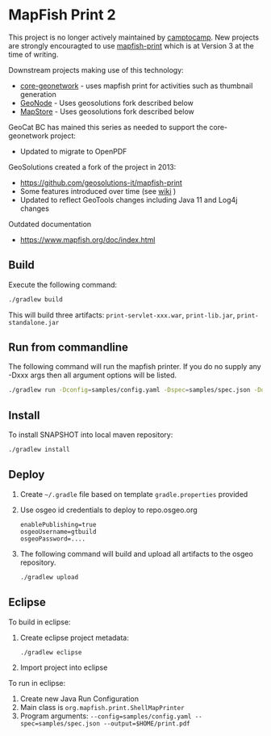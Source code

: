 # MapFish Print 2 

This project is no longer actively maintained by [camptocamp](https://www.camptocamp.com/en). New projects are strongly encouragted to use [mapfish-print](https://github.com/mapfish/mapfish-print) which is at Version 3 at the time of writing.

Downstream projects making use of this technology:

- [core-geonetwork](http://github.com/geonetwork/core-geonetwork) - uses mapfish print for activities such as thumbnail generation
- [GeoNode](https://github.com/geonode/) - Uses geosolutions fork described below
- [MapStore](https://github.com/geosolutions-it/MapStore2) - Uses geosolutions fork described below


GeoCat BC has mained this series as needed to support the core-geonetwork project:
- Updated to migrate to OpenPDF

GeoSolutions created a fork of the project in 2013:
- https://github.com/geosolutions-it/mapfish-print
- Some features introduced over time (see [wiki](https://github.com/geosolutions-it/mapfish-print/wiki) )
- Updated to reflect GeoTools changes including Java 11 and Log4j changes

Outdated documentation

- https://www.mapfish.org/doc/index.html

## Build

Execute the following command:
```bash
./gradlew build
```

This will build three artifacts:  ``print-servlet-xxx.war``, ``print-lib.jar``, ``print-standalone.jar``

## Run from commandline

The following command will run the mapfish printer.  If you do no supply any -Dxxx args then all argument options will be listed.

```bash
./gradlew run -Dconfig=samples/config.yaml -Dspec=samples/spec.json -Doutput=/tmp/print-out.pdf
```
## Install

To install SNAPSHOT into local maven repository:

```bash
./gradlew install
```

## Deploy

1. Create ``~/.gradle`` file based on template ``gradle.properties`` provided
2. Use osgeo id credentials to deploy to repo.osgeo.org
   ```
   enablePublishing=true
   osgeoUsername=gtbuild
   osgeoPassword=....
   ```
3. The following command will build and upload all artifacts to the osgeo repository.

   ```bash
   ./gradlew upload 
   ```

## Eclipse

To build in eclipse:

1. Create eclipse project metadata:
   ```bash
   ./gradlew eclipse
   ```
   
2. Import project into eclipse


To run in eclipse:

1. Create new Java Run Configuration
2. Main class is ``org.mapfish.print.ShellMapPrinter``
3. Program arguments: ``--config=samples/config.yaml --spec=samples/spec.json --output=$HOME/print.pdf``